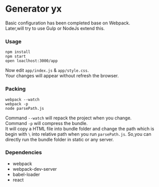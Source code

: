 # Generator yx
Basic configuration has been completed base on Webpack.  
Later,will try to use Gulp or NodeJs extend this.

### Usage

```
npm install
npm start
open loaclhost:3000/app
```

Now edit `app/index.js` & `app/style.css`.  
Your changes will appear without refresh the browser.

### Packing

```
webpack --watch
webpack -p
node parsePath.js
```
Command `--watch` will repack the project when you change.  
Command `-p` will compress the bundle.  
It will copy a HTML file into bundle folder and change the path which is begin with `\` into relative path when you run `parsePath.js`. So,you can directly run the bundle folder in static or any server.

### Dependencies
* webpack
* webpack-dev-server
* babel-loader
* react
